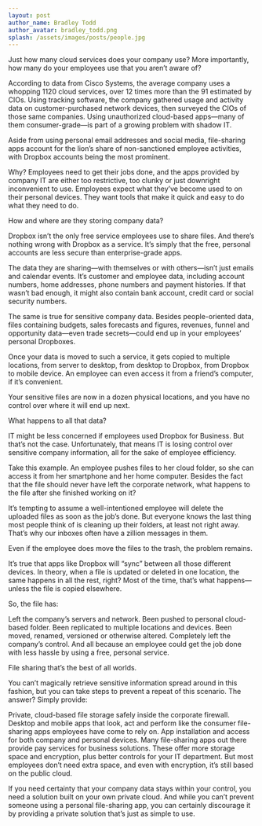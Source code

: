 ```yaml
---
layout: post
author_name: Bradley Todd
author_avatar: bradley_todd.png
splash: /assets/images/posts/people.jpg
---
```


Just how many cloud services does your company use? More importantly, how many do your employees use that you aren’t aware of?

According to data from Cisco Systems, the average company uses a whopping 1120 cloud services, over 12 times more than the 91 estimated by CIOs. Using tracking software, the company gathered usage and activity data on customer-purchased network devices, then surveyed the CIOs of those same companies. Using unauthorized cloud-based apps—many of them consumer-grade—is part of a growing problem with shadow IT.

Aside from using personal email addresses and social media, file-sharing apps account for the lion’s share of non-sanctioned employee activities, with Dropbox accounts being the most prominent.

Why? Employees need to get their jobs done, and the apps provided by company IT are either too restrictive, too clunky or just downright inconvenient to use. Employees expect what they’ve become used to on their personal devices. They want tools that make it quick and easy to do what they need to do.

How and where are they storing company data?

Dropbox isn’t the only free service employees use to share files. And there’s nothing wrong with Dropbox as a service. It’s simply that the free, personal accounts are less secure than enterprise-grade apps.

The data they are sharing—with themselves or with others—isn’t just emails and calendar events. It’s customer and employee data, including account numbers, home addresses, phone numbers and payment histories. If that wasn’t bad enough, it might also contain bank account, credit card or social security numbers.

The same is true for sensitive company data. Besides people-oriented data, files containing budgets, sales forecasts and figures, revenues, funnel and opportunity data—even trade secrets—could end up in your employees’ personal Dropboxes.

Once your data is moved to such a service, it gets copied to multiple locations, from server to desktop, from desktop to Dropbox, from Dropbox to mobile device. An employee can even access it from a friend’s computer, if it’s convenient.

Your sensitive files are now in a dozen physical locations, and you have no control over where it will end up next.

What happens to all that data?

IT might be less concerned if employees used Dropbox for Business. But that’s not the case. Unfortunately, that means IT is losing control over sensitive company information, all for the sake of employee efficiency.

Take this example. An employee pushes files to her cloud folder, so she can access it from her smartphone and her home computer. Besides the fact that the file should never have left the corporate network, what happens to the file after she finished working on it?

It’s tempting to assume a well-intentioned employee will delete the uploaded files as soon as the job’s done. But everyone knows the last thing most people think of is cleaning up their folders, at least not right away. That’s why our inboxes often have a zillion messages in them.

Even if the employee does move the files to the trash, the problem remains.

It’s true that apps like Dropbox will “sync” between all those different devices. In theory, when a file is updated or deleted in one location, the same happens in all the rest, right? Most of the time, that’s what happens—unless the file is copied elsewhere.

So, the file has:

Left the company’s servers and network.
Been pushed to personal cloud-based folder.
Been replicated to multiple locations and devices.
Been moved, renamed, versioned or otherwise altered.
Completely left the company’s control.
And all because an employee could get the job done with less hassle by using a free, personal service.

File sharing that’s the best of all worlds.

You can’t magically retrieve sensitive information spread around in this fashion, but you can take steps to prevent a repeat of this scenario. The answer? Simply provide:

Private, cloud-based file storage safely inside the corporate firewall.
Desktop and mobile apps that look, act and perform like the consumer file-sharing apps employees have come to rely on.
App installation and access for both company and personal devices.
Many file-sharing apps out there provide pay services for business solutions. These offer more storage space and encryption, plus better controls for your IT department. But most employees don’t need extra space, and even with encryption, it’s still based on the public cloud.

If you need certainty that your company data stays within your control, you need a solution built on your own private cloud. And while you can’t prevent someone using a personal file-sharing app, you can certainly discourage it by providing a private solution that’s just as simple to use.
